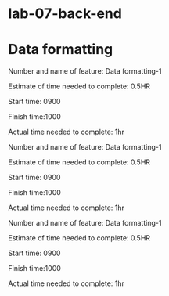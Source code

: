 # lab-07-back-end

# Data formatting

Number and name of feature: Data formatting-1

Estimate of time needed to complete: 0.5HR

Start time: 0900

Finish time:1000

Actual time needed to complete: 1hr

Number and name of feature: Data formatting-1

Estimate of time needed to complete: 0.5HR

Start time: 0900

Finish time:1000

Actual time needed to complete: 1hr


Number and name of feature: Data formatting-1

Estimate of time needed to complete: 0.5HR

Start time: 0900

Finish time:1000

Actual time needed to complete: 1hr

